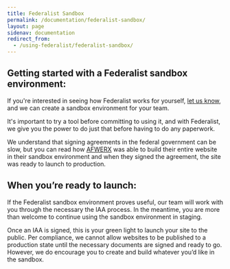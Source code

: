 ```yaml
---
title: Federalist Sandbox
permalink: /documentation/federalist-sandbox/
layout: page
sidenav: documentation
redirect_from: 
  - /using-federalist/federalist-sandbox/
---
```


## Getting started with a Federalist sandbox environment:

If you're interested in seeing how Federalist works for yourself, [let us know]({{site.baseurl}}/contact/), and we can create a sandbox environment for your team.

It's important to try a tool before committing to using it, and with Federalist, we give you the power to do just that before having to do any paperwork.

We understand that signing agreements in the federal government can be slow, but you can read how [AFWERX]({{site.baseurl}}/assets/documents/AFWERX-case-study.pdf) was able to build their entire website in their sandbox environment and when they signed the agreement, the site was ready to launch to production.

## When you’re ready to launch:

If the Federalist sandbox environment proves useful, our team will work with you through the necessary the IAA process. In the meantime, you are more than welcome to continue using the sandbox environment in staging. 

Once an IAA is signed, this is your green light to launch your site to the public. Per compliance, we cannot allow websites to be published to a production state until the necessary documents are signed and ready to go. However, we do encourage you to create and build whatever you’d like in the sandbox.